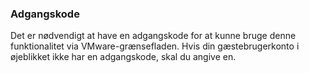 ### Adgangskode

Det er nødvendigt at have en adgangskode for at kunne bruge denne funktionalitet via VMware-grænsefladen.
Hvis din gæstebrugerkonto i øjeblikket ikke har en adgangskode, skal du angive en.
